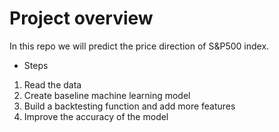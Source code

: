# Project overview

In this repo we will predict the price direction of S&P500 index.

* Steps
1. Read the data
2. Create baseline machine learning model
3. Build a backtesting function and add more features
4. Improve the accuracy of the model
